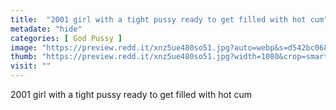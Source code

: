 ```yaml
---
title:  "2001 girl with a tight pussy ready to get filled with hot cum"
metadate: "hide"
categories: [ God Pussy ]
image: "https://preview.redd.it/xnz5ue480so51.jpg?auto=webp&s=d542bc068ed6b97c610aceda06a8f29c5bd02ade"
thumb: "https://preview.redd.it/xnz5ue480so51.jpg?width=1080&crop=smart&auto=webp&s=c953f346f4ae0663acc7e1c12a95be4beee97dd6"
visit: ""
---
```

2001 girl with a tight pussy ready to get filled with hot cum
